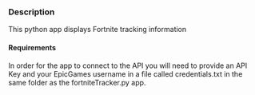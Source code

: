 ### Description

This python app displays Fortnite tracking information

#### Requirements
In order for the app to connect to the API you will need to provide an API Key and your EpicGames username in a file called credentials.txt in the same folder as the fortniteTracker.py app.